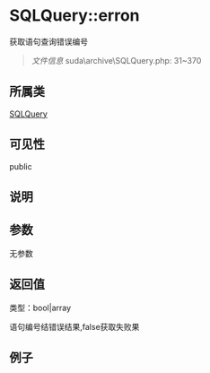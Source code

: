# SQLQuery::erron

获取语句查询错误编号


> *文件信息* suda\archive\SQLQuery.php: 31~370

## 所属类 

[SQLQuery](../SQLQuery.md)

## 可见性

 public 

## 说明




## 参数


无参数


## 返回值

类型：bool|array

 语句编号结错误结果,false获取失败果



## 例子

